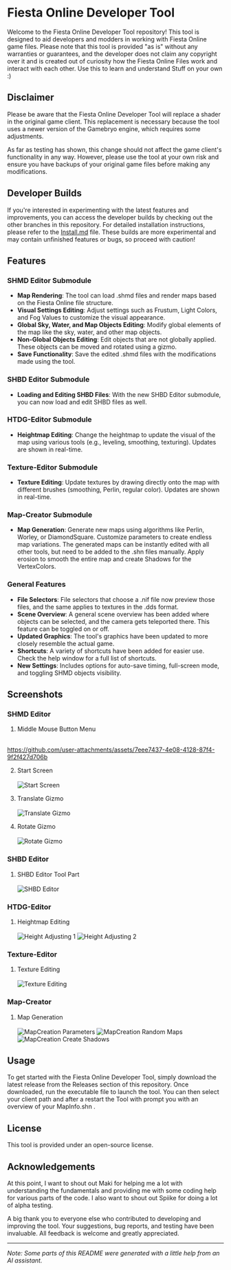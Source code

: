 
# Fiesta Online Developer Tool

Welcome to the Fiesta Online Developer Tool repository! This tool is designed to aid developers and modders in working with Fiesta Online game files. Please note that this tool is provided "as is" without any warranties or guarantees, and the developer does not claim any copyright over it and is created out of curiosity how the Fiesta Online Files work and interact with each other. Use this to learn and understand Stuff on your own :)

## Disclaimer

Please be aware that the Fiesta Online Developer Tool will replace a shader in the original game client. This replacement is necessary because the tool uses a newer version of the Gamebryo engine, which requires some adjustments.

As far as testing has shown, this change should not affect the game client's functionality in any way. However, please use the tool at your own risk and ensure you have backups of your original game files before making any modifications.

## Developer Builds

If you're interested in experimenting with the latest features and improvements, you can access the developer builds by checking out the other branches in this repository. For detailed installation instructions, please refer to the [Install.md](./Install.md) file. These builds are more experimental and may contain unfinished features or bugs, so proceed with caution!

## Features

### SHMD Editor Submodule

- **Map Rendering**: The tool can load .shmd files and render maps based on the Fiesta Online file structure.
- **Visual Settings Editing**: Adjust settings such as Frustum, Light Colors, and Fog Values to customize the visual appearance.
- **Global Sky, Water, and Map Objects Editing**: Modify global elements of the map like the sky, water, and other map objects.
- **Non-Global Objects Editing**: Edit objects that are not globally applied. These objects can be moved and rotated using a gizmo.
- **Save Functionality**: Save the edited .shmd files with the modifications made using the tool.

### SHBD Editor Submodule

- **Loading and Editing SHBD Files**: With the new SHBD Editor submodule, you can now load and edit SHBD files as well.

### HTDG-Editor Submodule

- **Heightmap Editing**: Change the heightmap to update the visual of the map using various tools (e.g., leveling, smoothing, texturing). Updates are shown in real-time.

### Texture-Editor Submodule

- **Texture Editing**: Update textures by drawing directly onto the map with different brushes (smoothing, Perlin, regular color). Updates are shown in real-time.

### Map-Creator Submodule

- **Map Generation**: Generate new maps using algorithms like Perlin, Worley, or DiamondSquare. Customize parameters to create endless map variations. The generated maps can be instantly edited with all other tools, but need to be added to the .shn files manually. Apply erosion to smooth the entire map and create Shadows for the VertexColors.

### General Features

- **File Selectors**: File selectors that choose a .nif file now preview those files, and the same applies to textures in the .dds format.
- **Scene Overview**: A general scene overview has been added where objects can be selected, and the camera gets teleported there. This feature can be toggled on or off.
- **Updated Graphics**: The tool's graphics have been updated to more closely resemble the actual game.
- **Shortcuts**: A variety of shortcuts have been added for easier use. Check the help window for a full list of shortcuts.
- **New Settings**: Includes options for auto-save timing, full-screen mode, and toggling SHMD objects visibility.

## Screenshots

### SHMD Editor

1. Middle Mouse Button Menu<br></br>

https://github.com/user-attachments/assets/7eee7437-4e08-4128-87f4-9f2f427d706b


2. Start Screen<br></br>
   ![Start Screen](./Images/StartScreen.jpg)

3. Translate Gizmo<br></br>
   ![Translate Gizmo](./Images/Translate.jpg)

4. Rotate Gizmo<br></br>
   ![Rotate Gizmo](./Images/Rotate.jpg)

### SHBD Editor

1. SHBD Editor Tool Part<br></br>
   ![SHBD Editor](./Images/SHBD.jpg)

### HTDG-Editor

1. Heightmap Editing<br></br>
   ![Height Adjusting 1](https://setnr12.work/static/images/TerrainEdit_2.gif)
   ![Height Adjusting 2](https://setnr12.work/static/images/TerrainEdit_1.gif)

### Texture-Editor

1. Texture Editing<br></br>
   ![Texture Editing](https://setnr12.work/static/images/TextureEdit.gif)

### Map-Creator

1. Map Generation<br></br>
   ![MapCreation Parameters](./Images/MapCreateAlgorithmParameters.gif)
   ![MapCreation Random Maps](./Images/MapCreateRandom.gif)
   ![MapCreation Create Shadows](./Images/MapCreateShadow.gif)

## Usage

To get started with the Fiesta Online Developer Tool, simply download the latest release from the Releases section of this repository. Once downloaded, run the executable file to launch the tool. You can then select your client path and after a restart the Tool with prompt you with an overview of your MapInfo.shn .

## License

This tool is provided under an open-source license. 

## Acknowledgements

At this point, I want to shout out Maki for helping me a lot with understanding the fundamentals and providing me with some coding help for various parts of the code. I also want to shout out Spiike for doing a lot of alpha testing.

A big thank you to everyone else who contributed to developing and improving the tool. Your suggestions, bug reports, and testing have been invaluable. All feedback is welcome and greatly appreciated.

---

*Note: Some parts of this README were generated with a little help from an AI assistant.*

